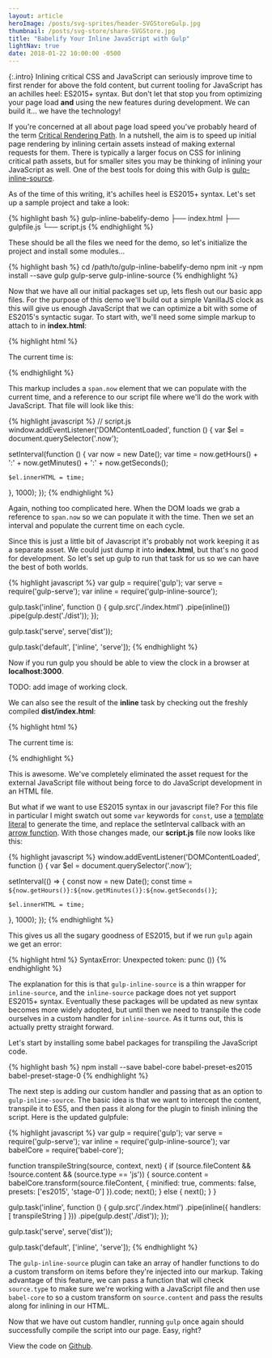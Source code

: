 ```yaml
---
layout: article
heroImage: /posts/svg-sprites/header-SVGStoreGulp.jpg
thumbnail: /posts/svg-store/share-SVGStore.jpg
title: "Babelify Your Inline JavaScript with Gulp"
lightNav: true
date: 2018-01-22 10:00:00 -0500
---
```

{:.intro}
Inlining critical CSS and JavaScript can seriously improve time to first render for above the fold content, but current tooling for JavaScript has an achilles heel: ES2015+ syntax. But don't let that stop you from optimizing your page load __and__ using the new features during development. We can build it... we have the technology!

If you're concerned at all about page load speed you've probably heard of the term [Critical Rendering Path](https://developers.google.com/web/fundamentals/performance/critical-rendering-path/). In a nutshell, the aim is to speed up initial page rendering by inlining certain assets instead of making external requests for them. There is typically a larger focus on CSS for inlining critical path assets, but for smaller sites you may be thinking of inlining your JavaScript as well. One of the best tools for doing this with Gulp is [gulp-inline-source](https://www.npmjs.com/package/gulp-inline-source).

As of the time of this writing, it's achilles heel is ES2015+ syntax. Let's set up a sample project and take a look:

{% highlight bash %}
gulp-inline-babelify-demo
├── index.html
├── gulpfile.js
└── script.js
{% endhighlight %}

These should be all the files we need for the demo, so let's initialize the project and install some modules...

{% highlight bash %}
cd /path/to/gulp-inline-babelify-demo
npm init -y
npm install --save gulp gulp-serve gulp-inline-source
{% endhighlight %}

Now that we have all our initial packages set up, lets flesh out our basic app files. For the purpose of this demo we'll build out a simple VanillaJS clock as this will give us enough JavaScript that we can optimize a bit with some of ES2015's syntactic sugar. To start with, we'll need some simple markup to attach to in **index.html**:

{% highlight html %}
<!-- index.html -->
<!DOCTYPE html>
<html>
  <head>
    <title>Babelify Your Inline JavaScript with Gulp</title>
  </head>
  <body>
    <p>The current time is: <span class="now"></span></p>
    <script type="text/javascript" src="script.js" inline></script>
  </body>
</html>
{% endhighlight %}

This markup includes a `span.now` element that we can populate with the current time, and a reference to our script file where we'll do the work with JavaScript. That file will look like this:

{% highlight javascript %}
// script.js
window.addEventListener('DOMContentLoaded', function () {
  var $el = document.querySelector('.now');

  setInterval(function () {
    var now = new Date();
    var time = now.getHours() + ':' + now.getMinutes() + ':' + now.getSeconds();

    $el.innerHTML = time;
  }, 1000);
});
{% endhighlight %}

Again, nothing too complicated here. When the DOM loads we grab a reference to `span.now` so we can populate it with the time. Then we set an interval and populate the current time on each cycle.

Since this is just a little bit of Javascript it's probably not work keeping it as a separate asset. We could just dump it into **index.html**, but that's no good for development. So let's set up gulp to run that task for us so we can have the best of both worlds.

{% highlight javascript %}
var gulp = require('gulp');
var serve = require('gulp-serve');
var inline = require('gulp-inline-source');

gulp.task('inline', function () {
  gulp.src('./index.html')
    .pipe(inline())
    .pipe(gulp.dest('./dist'));
});

gulp.task('serve', serve('dist'));

gulp.task('default', ['inline', 'serve']);
{% endhighlight %}

Now if you run gulp you should be able to view the clock in a browser at **localhost:3000**.

TODO: add image of working clock.

We can also see the result of the **inline** task by checking out the freshly compiled **dist/index.html**:

{% highlight html %}
<!-- dist/index.html -->
<!DOCTYPE html>
<html>
  <head>
    <title>Babelify Your Inline JavaScript with Gulp</title>
  </head>
  <body>
    <p>The current time is: <span class="now"></span></p>
    <script type="text/javascript">window.addEventListener("DOMContentLoaded",function(){var e=document.querySelector(".now");setInterval(function(){var n=new Date,t=n.getHours()+":"+n.getMinutes()+":"+n.getSeconds();e.innerHTML=t},1e3)});</script>
  </body>
</html>
{% endhighlight %}

This is awesome. We've completely eliminated the asset request for the external JavaScript file without being force to do JavaScript development in an HTML file.

But what if we want to use ES2015 syntax in our javascript file? For this file in particular I might swatch out some `var` keywords for `const`, use a [template literal](https://developer.mozilla.org/en-US/docs/Web/JavaScript/Reference/Template_literals) to generate the time, and replace the setInterval callback with an [arrow function](https://developer.mozilla.org/en-US/docs/Web/JavaScript/Reference/Functions/Arrow_functions). With those changes made, our **script.js** file now looks like this:

{% highlight javascript %}
window.addEventListener('DOMContentLoaded', function () {
  var $el = document.querySelector('.now');

  setInterval(() => {
    const now = new Date();
    const time = `${now.getHours()}:${now.getMinutes()}:${now.getSeconds()}`;

    $el.innerHTML = time;
  }, 1000);
});
{% endhighlight %}

This gives us all the sugary goodness of ES2015, but if we run `gulp` again we get an error:

{% highlight html %}
SyntaxError: Unexpected token: punc ())
{% endhighlight %}

The explanation for this is that `gulp-inline-source` is a thin wrapper for `inline-source`, and the `inline-source` package does not yet support ES2015+ syntax. Eventually these packages will be updated as new syntax becomes more widely adopted, but until then we need to transpile the code ourselves in a custom handler for `inline-source`. As it turns out, this is actually pretty straight forward.

Let's start by installing some babel packages for transpiling the JavaScript code.

{% highlight bash %}
npm install --save babel-core babel-preset-es2015 babel-preset-stage-0
{% endhighlight %}

The next step is adding our custom handler and passing that as an option to `gulp-inline-source`. The basic idea is that we want to intercept the content, transpile it to ES5, and then pass it along for the plugin to finish inlining the script. Here is the updated gulpfule:

{% highlight javascript %}
var gulp = require('gulp');
var serve = require('gulp-serve');
var inline = require('gulp-inline-source');
var babelCore = require('babel-core');

function transpileString(source, context, next) {
  if (source.fileContent && !source.content && (source.type == 'js')) {
    source.content = babelCore.transform(source.fileContent, {
      minified: true,
      comments: false,
      presets: ['es2015', 'stage-0']
    }).code;
    next();
  } else {
    next();
  }
}

gulp.task('inline', function () {
  gulp.src('./index.html')
    .pipe(inline({ handlers: [ transpileString ] }))
    .pipe(gulp.dest('./dist'));
});

gulp.task('serve', serve('dist'));

gulp.task('default', ['inline', 'serve']);
{% endhighlight %}

The `gulp-inline-source` plugin can take an array of handler functions to do a custom transform on items before they're injected into our markup. Taking advantage of this feature, we can pass a function that will check `source.type` to make sure we're working with a JavaScript file and then use `babel-core` to so a custom transform on `source.content` and pass the results along for inlining in our HTML.

Now that we have out custom handler, running `gulp` once again should successfully compile the script into our page. Easy, right?

View the code on [Github](https://github.com/sstadt/gulp-inline-babelify-demo).
